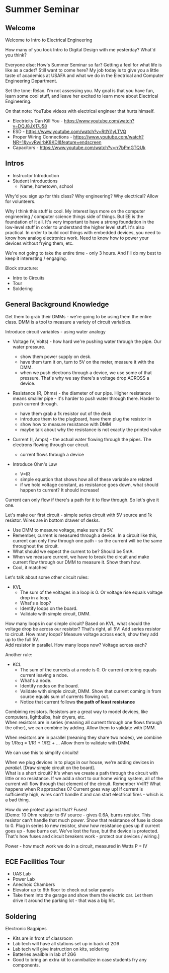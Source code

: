 # Summer Seminar

## Welcome

Welcome to Intro to Electrical Engineering

How many of you took Intro to Digital Design with me yesterday?  What'd you think?

Everyone else:
How's Summer Seminar so far?  Getting a feel for what life is like as a cadet?  Still want to come here?  My job today is to give you a little taste of academics at USAFA and what we do in the Electrical and Computer Engineering Department.

Set the tone: Relax.  I'm not assessing you.  My goal is that you have fun, learn some cool stuff, and leave her excited to learn more about Electrical Engineering.

On that note: YouTube videos with electrical engineer that hurts himself.

- Electricity Can Kill You - https://www.youtube.com/watch?v=DQJ8JX17J58
- ESD - https://www.youtube.com/watch?v=RtlYi1yLTVQ
- Proper Wiring Connections - https://www.youtube.com/watch?NR=1&v=vRwIrbK8KDI&feature=endscreen
- Capacitors - https://www.youtube.com/watch?v=rr7bPmGTQUk

## Intros

- Instructor Introduction
- Student Introductions
    - Name, hometown, school

Why'd you sign up for this class?  Why engineering?  Why electrical?  Allow for volunteers.

Why I think this stuff is cool.
My interest lays more on the computer engineering / computer science things side of things.  But EE is the foundation of it all.  It's very important to have a strong foundation in the low-level stuff in order to understand the higher level stuff.  It's also practical.  In order to build cool things with embedded devices, you need to know how analog electronics work.  Need to know how to power your devices without frying them, etc.

We're not going to take the entire time - only 3 hours.  And I'll do my best to keep it interesting / engaging.

Block structure:

- Intro to Circuits
- Tour
- Soldering

## General Background Knowledge

Get them to grab their DMMs - we're going to be using them the entire class.  DMM is a tool to measure a variety of circuit variables.

Introduce circuit variables - using water analogy

- Voltage (V, Volts) - how hard we're pushing water through the pipe.  Our water pressure.
    - show them power supply on desk.
    - have them turn it on, turn to 5V on the meter, measure it with the DMM.
    - when we push electrons through a device, we use some of that pressure.  That's why we say there's a voltage drop ACROSS a device.
- Resistance (R, Ohms) - the diameter of our pipe.  Higher resistance means smaller pipe - it's harder to push water through there.  Harder to push current through.
    - have them grab a 1k resistor out of the desk
    - introduce them to the plugboard, have them plug the resistor in
    - show how to measure resistance with DMM
    - maybe talk about why the resistance is not exactly the printed value
- Current (I, Amps) - the actual water flowing through the pipes.  The electrons flowing through our circuit.
    - current flows through a device

- Introduce Ohm's Law
    - V=IR
    - simple equation that shows how all of these variable are related
    - if we hold voltage constant, as resistance goes down, what should happen to current?  It should increase!

Current can only flow if there's a path for it to flow through.  So let's give it one.

Let's make our first circuit - simple series circuit with 5V source and 1k resistor.  Wires are in bottom drawer of desks.

- Use DMM to measure voltage, make sure it's 5V.
- Remember, current is measured through a device.  In a circuit like this, current can only flow through one path - so the current will be the same throughout the circuit.
- What should we expect the current to be?  Should be 5mA.
- When we measure current, we have to break the circuit and make current flow through our DMM to measure it.  Show them how.
- Cool, it matches!

Let's talk about some other circuit rules:

- KVL
    - The sum of the voltages in a loop is 0.  Or voltage rise equals voltage drop in a loop.
    - What's a loop?
    - Identify loops on the board.
    - Validate with simple circuit, DMM.

How many loops in our simple circuit?  Based on KVL, what should the voltage drop be across our resistor?  That's right, all 5V!  Add series resistor to circuit.  How many loops?  Measure voltage across each, show they add up to the full 5V.  
Add resistor in parallel.  How many loops now?  Voltage across each?

Another rule:

- KCL
    - The sum of the currents at a node is 0.  Or current entering equals current leaving a ndoe.
    - What's a node.
    - Identify nodes on the board.
    - Validate with simple circuit, DMM.  Show that current coming in from source equals sum of currents flowing out.
    - Notice that current follows **the path of least resistance**

Combining resistors.  Resistors are a great way to model devices, like computers, lightbulbs, hair dryers, etc.  
When resistors are in series (meaning all current through one flows through the other), we can combine by adding.  Allow them to validate with DMM.

When resistors are in parallel (meaning they share two nodes), we combine by 1/Req = 1/R1 + 1/R2 + ...  Allow them to validate with DMM.

We can use this to simplify circuits!

When we plug devices in to plugs in our house, we're adding devices in _parallel_.  [Draw simple circuit on the board].  
What is a short circuit?  It's when we create a path through the circuit with little or no resistance.  If we add a short to our home wiring system, all of the current will flow through that element of the circuit.  Remember V=IR?  What happens when R approaches 0?  Current goes way up!  If current is sufficiently high, wires can't handle it and can start electrical fires - which is a bad thing.

How do we protect against that?  Fuses!  
[Demo: 10 Ohm resistor to 6V source - gives 0.6A, burns resistor.  This resistor can't handle that much _power_.  Show that resistance of fuse is close to 0.  Plug in series to new resistor, show how resistance goes up if current goes up - fuse burns out.  We've lost the fuse, but the device is protected.  That's how fuses and circuit breakers work - protect our devices / wiring.]

Power - how much work we do in a circuit, measured in Watts
P = IV

## ECE Facilities Tour
- UAS Lab
- Power Lab
- Anechoic Chambers
- Elevator up to 6th floor to check out solar panels
- Take them into the garage and show them the electric car.  Let them drive it around the parking lot - that was a big hit.

## Soldering
Electronic Bagpipes

- Kits are in front of classroom
- Lab tech will have all stations set up in back of 2G6
- Lab tech will give instruction on kits, soldering
- Batteries availble in lab of 2G6
- Good to bring an extra kit to cannibalize in case students fry any components.
